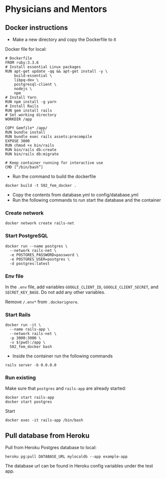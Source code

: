 # Physicians and Mentors

## Docker instructions
* Make a new directory and copy the Dockerfile to it

Docker file for local:

```
# Dockerfile
FROM ruby:3.3.6
# Install essential Linux packages
RUN apt-get update -qq && apt-get install -y \
    build-essential \
    libpq-dev \
    postgresql-client \
    nodejs \
    npm
# Install Yarn
RUN npm install -g yarn
# Install Rails
RUN gem install rails
# Set working directory
WORKDIR /app

COPY Gemfile* /app/
RUN bundle install
RUN bundle exec rails assets:precompile
EXPOSE 3000
RUN chmod +x bin/rails
RUN bin/rails db:create
RUN bin/rails db:migrate

# Keep container running for interactive use
CMD [“/bin/bash”]
```

* Run the command to build the dockerfile
```
docker build -t 502_fem_docker .
```

* Copy the contents from database.yml to config/database.yml
* Run the following commands to run start the database and the container

### Create network
```
docker network create rails-net
```

### Start PostgreSQL
```
docker run --name postgres \
  --network rails-net \
  -e POSTGRES_PASSWORD=password \
  -e POSTGRES_USER=postgres \
  -d postgres:latest
```

### Env file
In the `.env` file, add variables `GOOGLE_CLIENT_ID`, `GOOGLE_CLIENT_SECRET`, and `SECRET_KEY_BASE`.  Do not add any other variables.

Remove `/.env*` from `.dockerignore`.

### Start Rails
```
docker run -it \
  --name rails-app \
  --network rails-net \
  -p 3000:3000 \
  -v $(pwd):/app \
  502_fem_docker bash
```

* Inside the container run the following commands

```
rails server -b 0.0.0.0
```

### Run existing

Make sure that `postgres` and `rails-app` are already started:

```
docker start rails-app  
docker start postgres 
```

Start

```
docker exec -it rails-app /bin/bash 
```

## Pull database from Heroku

Pull from Heroku Postgres database to local:

```
heroku pg:pull DATABASE_URL mylocaldb --app example-app
```

The database url can be found in Heroku config variables under the test app.